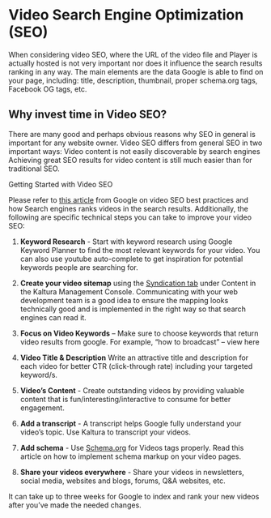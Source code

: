 # Video Search Engine Optimization (SEO)

When considering video SEO, where the URL of the video file and Player is actually
hosted is not very important nor does it influence the search results ranking in any way.
The main elements are the data Google is able to find on your page, including: title,
description, thumbnail, proper schema.org tags, Facebook OG tags, etc.

## Why invest time in Video SEO?

There are many good and perhaps obvious reasons why SEO in general is important for
any website owner. Video SEO differs from general SEO in two important ways: Video
content is not easily discoverable by search engines Achieving great SEO results for
video content is still much easier than for traditional SEO.

Getting Started with Video SEO

Please refer to [this article](https://developers.google.com/search/docs/advanced/guidelines/video) from Google on video SEO best practices and how Search
engines ranks videos in the search results.
Additionally, the following are specific technical steps you can take to improve your
video SEO:

1. **Keyword Research** - Start with keyword research using Google Keyword Planner
to find the most relevant keywords for your video. You can also use youtube
auto-complete to get inspiration for potential keywords people are searching for.
2. **Create your video sitemap** using the [Syndication tab](https://knowledge.kaltura.com/help/content-distribution-and-syndication) under Content in the Kaltura Management Console. Communicating with your web development team is a good idea to ensure the
  mapping looks technically good and is implemented in the right way so that
  search engines can read it.
3. **Focus on Video Keywords** – Make sure to choose keywords that return video
  results from google. For example, “how to broadcast” – view here
4. **Video Title &amp; Description** Write an attractive title and description for each video for
  better CTR (click-through rate) including your targeted keyword/s.
5. **Video’s Content** - Create outstanding videos by providing valuable content that is
  fun/interesting/interactive to consume for better engagement.
6. **Add a transcript** - A transcript helps Google fully understand your video’s topic.
  Use Kaltura to transcript your videos.
7. **Add schema** - Use [Schema.org](https://schema.org) for Videos tags properly. Read this article on how
  to implement schema markup on your video pages.

9. **Share your videos everywhere** - Share your videos in newsletters, social media,
   websites and blogs, forums, Q&amp;A websites, etc.

It can take up to three weeks for Google to index and rank your new videos after you’ve
made the needed changes.